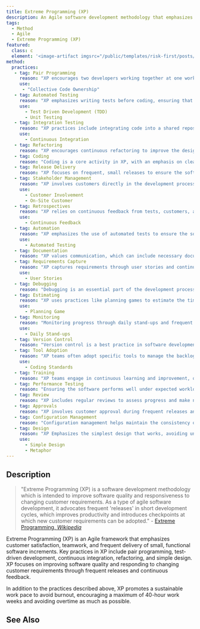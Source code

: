 ```yaml
---
title: Extreme Programming (XP)
description: An Agile software development methodology that emphasizes customer satisfaction, teamwork, and frequent delivery of small, functional software increments.
tags: 
  - Method
  - Agile
  - Extreme Programming (XP)
featured: 
  class: c
  element: '<image-artifact imgsrc="/public/templates/risk-first/posts/xp.svg">XP</image-artifact>'
method:
  practices:
   - tag: Pair Programming
     reason: "XP encourages two developers working together at one workstation, which improves code quality and facilitates knowledge sharing."
     use: 
      - "Collective Code Ownership"
   - tag: Automated Testing
     reason: "XP emphasizes writing tests before coding, ensuring that the software meets its requirements from the start."
     use: 
       - Test Driven Development (TDD)
       - Unit Testing
   - tag: Integration Testing
     reason: "XP practices include integrating code into a shared repository frequently, which helps in identifying integration issues early."
     use: 
       - Continuous Integration
   - tag: Refactoring
     reason: "XP encourages continuous refactoring to improve the design of existing code and maintain its quality."
   - tag: Coding
     reason: "Coding is a core activity in XP, with an emphasis on clear, simple code."
   - tag: Release Delivery
     reason: "XP focuses on frequent, small releases to ensure the software is always in a shippable state."
   - tag: Stakeholder Management
     reason: "XP involves customers directly in the development process to ensure the software meets their needs."
     use: 
       - Customer Involvement
       - On-Site Customer
   - tag: Retrospectives
     reason: "XP relies on continuous feedback from tests, customers, and developers to improve the software."
     use: 
       - Continuous Feedback
   - tag: Automation
     reason: "XP emphasizes the use of automated tests to ensure the software works as expected."
     use: 
       - Automated Testing
   - tag: Documentation
     reason: "XP values communication, which can include necessary documentation, but prioritizes working software and direct communication."
   - tag: Requirements Capture
     reason: "XP captures requirements through user stories and continuous dialogue with the customer."
     use: 
       - User Stories
   - tag: Debugging
     reason: "Debugging is an essential part of the development process in XP."
   - tag: Estimating
     reason: "XP uses practices like planning games to estimate the time and resources needed for tasks."
     use: 
       - Planning Game
   - tag: Monitoring
     reason: "Monitoring progress through daily stand-ups and frequent releases is integral to XP."
     use: 
       - Daily Stand-ups
   - tag: Version Control
     reason: "Version control is a best practice in software development, including in XP."
   - tag: Tool Adoption
     reason: "XP teams often adopt specific tools to manage the backlog, tests, and collaboration."
     use: 
       - Coding Standards
   - tag: Training
     reason: "XP teams engage in continuous learning and improvement, often through practices like pair programming."
   - tag: Performance Testing
     reason: "Ensuring the software performs well under expected workloads is a practice within XP."
   - tag: Review
     reason: "XP includes regular reviews to assess progress and make necessary adjustments."
   - tag: Approvals
     reason: "XP involves customer approval during frequent releases and continuous customer involvement."
   - tag: Configuration Management
     reason: "Configuration management helps maintain the consistency of the product's performance in XP."
   - tag: Design
     reason: "XP Emphasizes the simplest design that works, avoiding unnecessary complexity."
     use: 
       - Simple Design
       - Metaphor
---
```


<MethodIntro details={frontMatter} />

## Description

> "Extreme Programming (XP) is a software development methodology which is intended to improve software quality and responsiveness to changing customer requirements. As a type of agile software development, it advocates frequent 'releases' in short development cycles, which improves productivity and introduces checkpoints at which new customer requirements can be adopted." - [Extreme Programming, _Wikipedia_](https://en.wikipedia.org/wiki/Extreme_programming)

Extreme Programming (XP) is an Agile framework that emphasizes customer satisfaction, teamwork, and frequent delivery of small, functional software increments. Key practices in XP include pair programming, test-driven development, continuous integration, refactoring, and simple design. XP focuses on improving software quality and responding to changing customer requirements through frequent releases and continuous feedback.

In addition to the practices described above, XP promotes a sustainable work pace to avoid burnout, encouraging a maximum of 40-hour work weeks and avoiding overtime as much as possible.

## See Also

<TagList tag="XP" />
